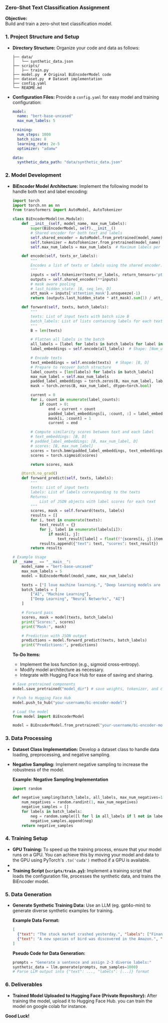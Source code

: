 ### **Zero-Shot Text Classification Assignment**

**Objective:**  
Build and train a zero-shot text classification model.

### **1. Project Structure and Setup**

- **Directory Structure:**
  Organize your code and data as follows:
  ```
  ├── data/
  │   └── synthetic_data.json
  ├── scripts/
  │   ├── train.py
  ├── model.py  # Original BiEncoderModel code
  ├── dataset.py  # Dataset implementation
  ├── config.yaml
  └── README.md
  ```
- **Configuration Files:**
  Provide a `config.yaml` for easy model and training configuration:
  ```yaml
  model:
    name: "bert-base-uncased"
    max_num_labels: 5

  training:
    num_steps: 1000
    batch_size: 8
    learning_rate: 2e-5
    optimizer: "adamw"

  data:
    synthetic_data_path: "data/synthetic_data.json"
  ```

### **2. Model Development**

- **BiEncoder Model Architecture:**
  Implement the following model to handle both text and label encoding:
  
  ```python
  import torch
  import torch.nn as nn
  from transformers import AutoModel, AutoTokenizer

  class BiEncoderModel(nn.Module):
      def __init__(self, model_name, max_num_labels):
          super(BiEncoderModel, self).__init__()
          # Shared encoder for both text and labels
          self.shared_encoder = AutoModel.from_pretrained(model_name)
          self.tokenizer = AutoTokenizer.from_pretrained(model_name)
          self.max_num_labels = max_num_labels  # Maximum labels per sample

      def encode(self, texts_or_labels):
          """
          Encodes a list of texts or labels using the shared encoder.
          """
          inputs = self.tokenizer(texts_or_labels, return_tensors='pt', padding=True, truncation=True)
          outputs = self.shared_encoder(**inputs)
          # mask aware pooling
          # last_hidden_state: [B, seq_len, D]
          att_mask = inputs['attention_mask'].unsqueeze(-1)
          return (outputs.last_hidden_state * att_mask).sum(1) / att_mask.sum(1)

      def forward(self, texts, batch_labels):
          """
          texts: List of input texts with batch size B
          batch_labels: List of lists containing labels for each text
          """
          B = len(texts)

          # Flatten all labels in the batch
          all_labels = [label for labels in batch_labels for label in labels]
          label_embeddings = self.encode(all_labels)  # Shape: [Num_unique_labels, D]

          # Encode texts
          text_embeddings = self.encode(texts)  # Shape: [B, D]
          # Prepare to recover batch structure
          label_counts = [len(labels) for labels in batch_labels]
          max_num_label = self.max_num_labels
          padded_label_embeddings = torch.zeros(B, max_num_label, label_embeddings.size(-1))
          mask = torch.zeros(B, max_num_label, dtype=torch.bool)

          current = 0
          for i, count in enumerate(label_counts):
              if count > 0:
                  end = current + count
                  padded_label_embeddings[i, :count, :] = label_embeddings[current:end]
                  mask[i, :count] = 1
                  current = end

          # Compute similarity scores between text and each label
          # text_embeddings: [B, D]
          # padded_label_embeddings: [B, max_num_label, D]
          # scores: [B, max_num_label]
          scores = torch.bmm(padded_label_embeddings, text_embeddings.unsqueeze(2)).squeeze(2)
          scores = torch.sigmoid(scores)

          return scores, mask

      @torch.no_grad()
      def forward_predict(self, texts, labels):
          """
          texts: List of input texts
          labels: List of labels corresponding to the texts
          Returns:
              List of JSON objects with label scores for each text
          """
          scores, mask = self.forward(texts, labels)
          results = []
          for i, text in enumerate(texts):
              text_result = {}
              for j, label in enumerate(labels[i]):
                  if mask[i, j]:
                      text_result[label] = float(f"{scores[i, j].item():.2f}")
              results.append({"text": text, "scores": text_result})
          return results

  # Example Usage
  if __name__ == "__main__":
      model_name = "bert-base-uncased"
      max_num_labels = 5
      model = BiEncoderModel(model_name, max_num_labels)

      texts = ["I love machine learning.", "Deep learning models are powerful."]
      batch_labels = [
          ["AI", "Machine Learning"],
          ["Deep Learning", "Neural Networks", "AI"]
      ]

      # Forward pass
      scores, mask = model(texts, batch_labels)
      print("Scores:", scores)
      print("Mask:", mask)

      # Prediction with JSON output
      predictions = model.forward_predict(texts, batch_labels)
      print("Predictions:", predictions)
  ```

  **To-Do Items:**
  - Implement the loss function (e.g., sigmoid cross-entropy).
  - Modify model architecture as necessary.
  - Integrate with Hugging Face Hub for ease of saving and sharing.
  
  ```python
  # Save pretrained components
  model.save_pretrained("model_dir") # save weights, tokenizer, and configs

  # Push to Hugging Face Hub
  model.push_to_hub("your-username/bi-encoder-model")

  # Load the model
  from model import BiEncoderModel

  model = BiEncoderModel.from_pretrained("your-username/bi-encoder-model")
  ```

### **3. Data Processing**

- **Dataset Class Implementation:**
  Develop a dataset class to handle data loading, preprocessing, and negative sampling.

- **Negative Sampling:**
  Implement negative sampling to increase the robustness of the model.
  
  **Example: Negative Sampling Implementation**
  ```python
  import random

  def negative_sampling(batch_labels, all_labels, max_num_negatives=10):
      num_negatives = random.randint(1, max_num_negatives)
      negative_samples = []
      for labels in batch_labels:
          neg = random.sample([l for l in all_labels if l not in labels], num_negatives)
          negative_samples.append(neg)
      return negative_samples
  ```

### **4. Training Setup**

- **GPU Training:**
  To speed up the training process, ensure that your model runs on a GPU. You can achieve this by moving your model and data to the GPU using PyTorch's `.to('cuda')` method if a GPU is available.
- 
- **Training Script (`scripts/train.py`):**
  Implement a training script that loads the configuration file, processes the synthetic data, and trains the BiEncoder model.

### **5. Data Generation**

- **Generate Synthetic Training Data:**
  Use an LLM (eg. gpt4o-mini) to generate diverse synthetic examples for training.
  
  **Example Data Format:**
  ```json
  [
    {"text": "The stock market crashed yesterday.", "labels": ["Finance", "Economy"]},
    {"text": "A new species of bird was discovered in the Amazon.", "labels": ["Biology", "Environment", "Animals"]}
  ]
  ```
  
  **Pseudo Code for Data Generation:**
  ```python
  prompts = "Generate a sentence and assign 2-3 diverse labels:"
  synthetic_data = llm.generate(prompts, num_samples=1000)
  # Parse LLM output into {"text": ..., "labels": [...]} format
  ```

### **6. Deliverables**

- **Trained Model Uploaded to Hugging Face (Private Repository):**
  After training the model, upload it to Hugging Face Hub. 
  you can train the model on google colab for instance.

**Good Luck!**
